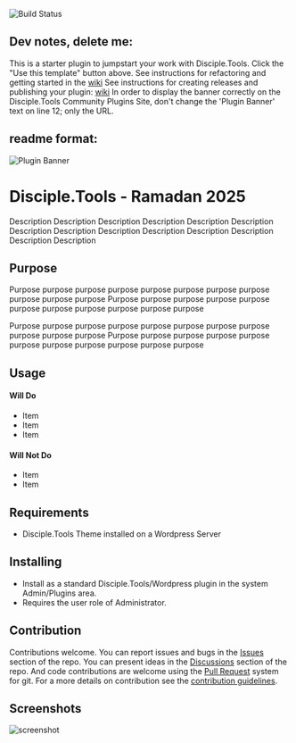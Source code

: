 ![Build Status](https://github.com/Pray4Movement/ramadan-2025/actions/workflows/ci.yml/badge.svg?branch=master)
## Dev notes, delete me:
This is a starter plugin to jumpstart your work with Disciple.Tools.
Click the "Use this template" button above.
See instructions for refactoring and getting started in the [wiki](https://github.com/Pray4Movement/ramadan-2025/wiki)
See instructions for creating releases and publishing your plugin: [wiki](https://github.com/Pray4Movement/ramadan-2025/wiki)
In order to display the banner correctly on the Disciple.Tools Community Plugins Site, don't change the 'Plugin Banner' text on line 12; only the URL.

## readme format:

![Plugin Banner](https://raw.githubusercontent.com/Pray4Movement/ramadan-2025/b30402d97895e3f911efcb47fb8f29ccd1eb92e5/documentation/banner.png)

# Disciple.Tools - Ramadan 2025

Description Description Description Description Description Description Description
Description Description Description Description Description Description Description

## Purpose

Purpose purpose purpose purpose purpose purpose purpose purpose purpose purpose purpose
Purpose purpose purpose purpose purpose purpose purpose purpose purpose purpose purpose

Purpose purpose purpose purpose purpose purpose purpose purpose purpose purpose purpose
Purpose purpose purpose purpose purpose purpose purpose purpose purpose purpose purpose

## Usage

#### Will Do

- Item
- Item
- Item

#### Will Not Do

- Item
- Item

## Requirements

- Disciple.Tools Theme installed on a Wordpress Server

## Installing

- Install as a standard Disciple.Tools/Wordpress plugin in the system Admin/Plugins area.
- Requires the user role of Administrator.

## Contribution

Contributions welcome. You can report issues and bugs in the
[Issues](https://github.com/Pray4Movement/ramadan-2025/issues) section of the repo. You can present ideas
in the [Discussions](https://github.com/Pray4Movement/ramadan-2025/discussions) section of the repo. And
code contributions are welcome using the [Pull Request](https://github.com/Pray4Movement/ramadan-2025/pulls)
system for git. For a more details on contribution see the
[contribution guidelines](https://github.com/Pray4Movement/ramadan-2025/blob/master/CONTRIBUTING.md).


## Screenshots

![screenshot](documentation/community/starter-banners/banner-blue-green.png)
